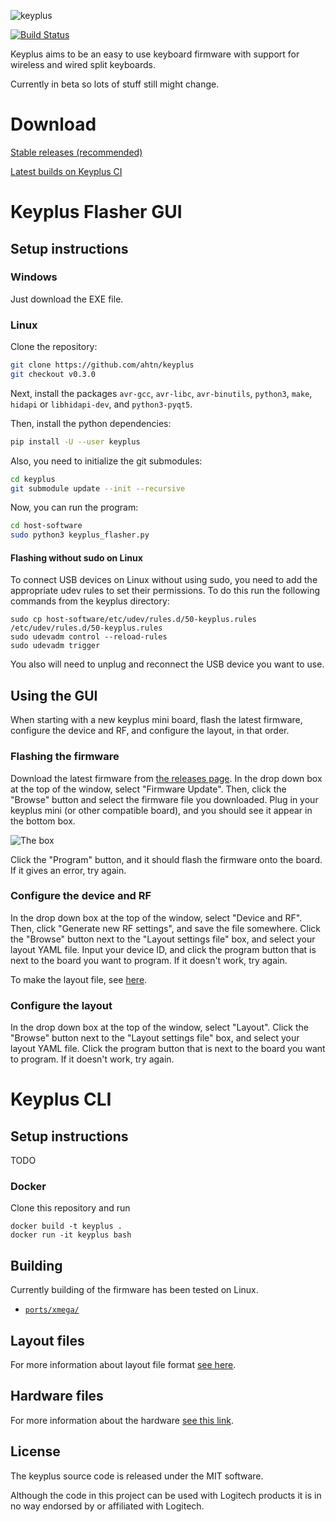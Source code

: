 ![keyplus](https://rawgit.com/ahtn/keyplus/master/doc/imgs/keyplus_logo.svg)

[![Build Status](https://api.travis-ci.org/ahtn/keyplus.svg?branch=master)](https://travis-ci.org/ahtn/keyplus)

Keyplus aims to be an easy to use keyboard firmware with support for wireless
and wired split keyboards.

Currently in beta so lots of stuff still might change.

# Download

[Stable releases (recommended)](https://github.com/ahtn/keyplus/releases)

[Latest builds on Keyplus CI](https://ci.keyplus.io/)

# Keyplus Flasher GUI

## Setup instructions

### Windows

Just download the EXE file.

### Linux

Clone the repository:
```bash
git clone https://github.com/ahtn/keyplus
git checkout v0.3.0
```

Next, install the packages `avr-gcc`, `avr-libc`, `avr-binutils`, `python3`, `make`, `hidapi` or `libhidapi-dev`, and `python3-pyqt5`.

Then, install the python dependencies:
```bash
pip install -U --user keyplus
```

Also, you need to initialize the git submodules:

```bash
cd keyplus
git submodule update --init --recursive
```

Now, you can run the program:

```bash
cd host-software
sudo python3 keyplus_flasher.py
```

#### Flashing without sudo on Linux

To connect USB devices on Linux without using sudo, you need to add the
appropriate udev rules to set their permissions. To do this run the following
commands from the keyplus directory:

```
sudo cp host-software/etc/udev/rules.d/50-keyplus.rules /etc/udev/rules.d/50-keyplus.rules
sudo udevadm control --reload-rules
sudo udevadm trigger
```

You also will need to unplug and reconnect the USB device you want to use.

## Using the GUI

When starting with a new keyplus mini board, flash the latest firmware, configure the device and RF, and configure the layout, in that order.

### Flashing the firmware

Download the latest firmware from [the releases page](https://github.com/ahtn/keyplus/releases). In the drop down box at the top of the window, select "Firmware Update". Then, click the "Browse" button and select the firmware file you downloaded. Plug in your keyplus mini (or other compatible board), and you should see it appear in the bottom box.

![The box](https://rawgit.com/ahtn/keyplus/master/doc/imgs/box.png)

Click the "Program" button, and it should flash the firmware onto the board. If it gives an error, try again.

### Configure the device and RF

In the drop down box at the top of the window, select "Device and RF". Then, click "Generate new RF settings", and save the file somewhere. Click the "Browse" button next to the "Layout settings file" box, and select your layout YAML file. Input your device ID, and click the program button that is next to the board you want to program. If it doesn't work, try again.

To make the layout file, see [here](https://github.com/ahtn/keyplus/tree/master/layouts).

### Configure the layout

In the drop down box at the top of the window, select "Layout". Click the "Browse" button next to the "Layout settings file" box, and select your layout YAML file. Click the program button that is next to the board you want to program. If it doesn't work, try again.

# Keyplus CLI

## Setup instructions

TODO

### Docker
Clone this repository and run
```
docker build -t keyplus .
docker run -it keyplus bash
```

## Building

Currently building of the firmware has been tested on Linux.

* [`ports/xmega/`](ports/xmega/README.md)

## Layout files

For more information about layout file format [see here](https://github.com/ahtn/keyplus/tree/master/layouts/README.md).

## Hardware files

For more information about the hardware [see this link](https://github.com/ahtn/keyboard_pcb/tree/master/keyplus_mini).

## License

The keyplus source code is released under the MIT software.

Although the code in this project can be used with Logitech products it is in
no way endorsed by or affiliated with Logitech.
